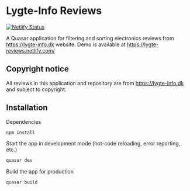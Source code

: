 # Lygte-Info Reviews

[![Netlify Status](https://api.netlify.com/api/v1/badges/438c875e-54b1-4986-8274-d554710bbe1b/deploy-status)](https://app.netlify.com/sites/lygte-reviews/deploys)

A Quasar application for filtering and sorting electronics reviews from https://lygte-info.dk website.
Demo is available at https://lygte-reviews.netlify.com/

## Copyright notice

All reviews in this application and repository are from https://lygte-info.dk and subject to copyright. 

## Installation  

Dependencies
```bash
npm install
```
Start the app in development mode (hot-code reloading, error reporting, etc.)
```bash
quasar dev
```
Build the app for production
```bash
quasar build
```

